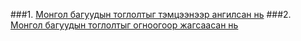 ###1. [Монгол багуудын тоглолтыг тэмцээнээр ангилсан нь](https://github.com/kronics/csgo_matches/blob/main/matches_by_tournament.md)
###2. [Монгол багуудын тоглолтыг огноогоор жагсаасан нь](https://github.com/kronics/csgo_matches/blob/main/matches_by_date.md)